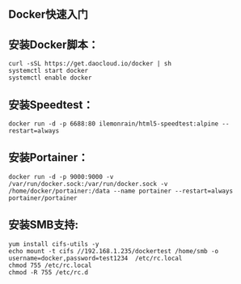 ## Docker快速入门


## 安装Docker脚本：
```
curl -sSL https://get.daocloud.io/docker | sh
systemctl start docker
systemctl enable docker
```

## 安装Speedtest：
`docker run -d -p 6688:80 ilemonrain/html5-speedtest:alpine --restart=always`

## 安装Portainer：
`docker run -d -p 9000:9000 -v /var/run/docker.sock:/var/run/docker.sock -v /home/docker/portainer:/data --name portainer --restart=always portainer/portainer`

## 安装SMB支持:
```
yum install cifs-utils -y
echo mount -t cifs //192.168.1.235/dockertest /home/smb -o username=docker,password=test1234  /etc/rc.local
chmod 755 /etc/rc.local
chmod -R 755 /etc/rc.d
```
